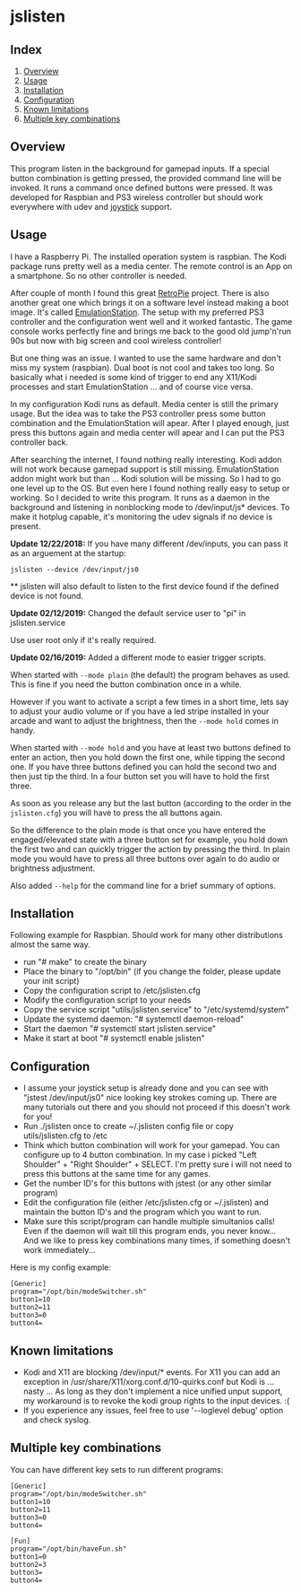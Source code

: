 # jslisten

## Index
 1. [Overview](#overview)
 2. [Usage](#usage)
 3. [Installation](#installation)
 4. [Configuration](#configuration)
 5. [Known limitations](#known-limitations)
 6. [Multiple key combinations](#multiple-key-combinations)

## Overview

This program listen in the background for gamepad inputs. If a special button combination is getting pressed,
the provided command line will be invoked. It runs a command once defined buttons were pressed. It was developed for Raspbian and PS3 wireless controller but should work everywhere with udev and [joystick](https://sourceforge.net/projects/linuxconsole/) support.

## Usage

I have a Raspberry Pi. The installed operation system is raspbian. The Kodi package runs pretty well as a media center. The remote control is an App on a smartphone. So no other controller is needed.

After couple of month I found this great [RetroPie](https://retropie.org.uk) project. There is also another great one which brings it on a software level instead making a boot image. It's called [EmulationStation](http://www.emulationstation.org). The setup with my preferred PS3 controller and the configuration went well and it worked fantastic. The game console works perfectly fine and brings me back to the good old jump'n'run 90s but now with big screen and cool wireless controller!

But one thing was an issue. I wanted to use the same hardware and don't miss my system (raspbian). Dual boot is not cool and takes too long. So basically what i needed is some kind of trigger to end any X11/Kodi processes and start EmulationStation ... and of course vice versa.

In my configuration Kodi runs as default. Media center is still the primary usage. But the idea was to take the PS3 controller press some button combination and the EmulationStation will apear. After I played enough, just press this buttons again and media center will apear and I can put the PS3 controller back.

After searching the internet, I found nothing really interesting. Kodi addon will not work because gamepad support is still missing. EmulationStation addon might work but than ... Kodi solution will be missing. So I had to go one level up to the OS. But even here I found nothing really easy to setup or working. So I decided to write this program. It runs as a daemon in the background and listening in nonblocking mode to /dev/input/js* devices. To make it hotplug capable, it's monitoring the udev signals if no device is present.

<b>Update 12/22/2018:</b>
If you have many different /dev/inputs, you can pass it as an arguement at the startup:

```jslisten --device /dev/input/js0```

** jslisten will also default to listen to the first device found if the defined device is not found.

<b>Update 02/12/2019:</b>
Changed the default service user to "pi" in jslisten.service

Use user root only if it's really required.

<b>Update 02/16/2019:</b>
Added a different mode to easier trigger scripts.

When started with `--mode plain` (the default) the program behaves as used. This is fine if you need the button combination once in a while.

However if you want to activate a script a few times in a short time, lets say to adjust your audio volume or if you have a led stripe installed in your arcade and want to adjust the brightness, then
the `--mode hold` comes in handy.

When started with `--mode hold` and you have at least two buttons defined to enter an action, then you hold down the first one, while tipping the second one. If you have three buttons defined you can
hold the second two and then just tip the third. In a four button set you will have to hold the first three.

As soon as you release any but the last button (according to the order in the `jslisten.cfg`) you will have to press the all buttons again.

So the difference to the plain mode is that once you have entered the engaged/elevated state with a three button set for example, you hold down the first two and can quickly trigger the action by
pressing the third. In plain mode you would have to press all three buttons over again to do audio or brightness adjustment.

Also added `--help` for the command line for a brief summary of options.


## Installation

Following example for Raspbian. Should work for many other distributions almost the same way.
 * run "# make" to create the binary
 * Place the binary to "/opt/bin" (if you change the folder, please update your init script)
 * Copy the configuration script to /etc/jslisten.cfg
 * Modify the configuration script to your needs
 * Copy the service script "utils/jslisten.service" to "/etc/systemd/system"
 * Update the systemd daemon: "# systemctl daemon-reload"
 * Start the daemon "# systemctl start jslisten.service"
 * Make it start at boot "# systemctl enable jslisten"

## Configuration

 * I assume your joystick setup is already done and you can see with "jstest /dev/input/js0" nice looking key strokes coming up. There are many tutorials out there and you should not proceed if this doesn't work for you!
 * Run ./jslisten once to create ~/.jslisten config file or copy utils/jslisten.cfg to /etc
 * Think which button combination will work for your gamepad. You can configure up to 4 button combination. In my case i picked "Left Shoulder" + "Right Shoulder" + SELECT. I'm pretty sure i will not need to press this buttons at the same time for any games.
 * Get the number ID's for this buttons with jstest (or any other similar program)
 * Edit the configuration file (either /etc/jslisten.cfg or ~/.jslisten) and maintain the button ID's and the program which you want to run.
 * Make sure this script/program can handle multiple simultanios calls! Even if the daemon will wait till this program ends, you never know... And we like to press key combinations many times, if something doesn't work immediately...

Here is my config example:
```
[Generic]
program="/opt/bin/modeSwitcher.sh"
button1=10
button2=11
button3=0
button4=
```

## Known limitations

 * Kodi and X11 are blocking /dev/input/* events. For X11 you can add an exception in /usr/share/X11/xorg.conf.d/10-quirks.conf but Kodi is ... nasty ... As long as they don't implement a nice
unified unput support, my workaround is to revoke the kodi group rights to the input devices. :(
 * If you experience any issues, feel free to use '--loglevel debug' option and check syslog.

## Multiple key combinations
You can have different key sets to run different programs:
```
[Generic]
program="/opt/bin/modeSwitcher.sh"
button1=10
button2=11
button3=0
button4=

[Fun]
program="/opt/bin/haveFun.sh"
button1=0
button2=3
button3=
button4=
```

